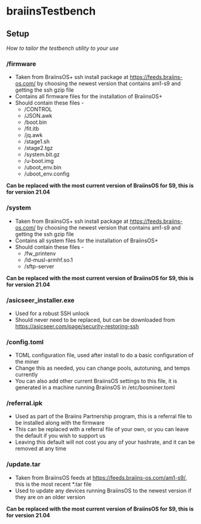 # braiinsTestbench

## Setup
*How to tailor the testbench utility to your use*

### /firmware
* Taken from BraiinsOS+ ssh install package at https://feeds.braiins-os.com/ by choosing the newest version that contains am1-s9 and getting the ssh gzip file
* Contains all firmware files for the installation of BraiinsOS+
* Should contain these files - 
  * /CONTROL
  * /JSON.awk
  * /boot.bin
  * /fit.itb
  * /jq.awk
  * /stage1.sh
  * /stage2.tgz
  * /system.bit.gz
  * /u-boot.img
  * /uboot_env.bin
  * /uboot_env.config
  
**Can be replaced with the most current version of BraiinsOS for S9, this is for version 21.04**


### /system
* Taken from BraiinsOS+ ssh install package at https://feeds.braiins-os.com/ by choosing the newest version that contains am1-s9 and getting the ssh gzip file
* Contains all system files for the installation of BraiinsOS+
* Should contain these files - 
  * /fw_printenv
  * /ld-musl-armhf.so.1
  * /sftp-server

**Can be replaced with the most current version of BraiinsOS for S9, this is for version 21.04**


### /asicseer_installer.exe
* Used for a robust SSH unlock
* Should never need to be replaced, but can be downloaded from https://asicseer.com/page/security-restoring-ssh


### /config.toml
* TOML configuration file, used after install to do a basic configuration of the miner
* Change this as needed, you can change pools, autotuning, and temps currently
* You can also add other current BraiinsOS settings to this file, it is generated in a machine running BraiinsOS in /etc/bosminer.toml


### /referral.ipk
* Used as part of the Braiins Partnership program, this is a referral file to be installed along with the firmware
* This can be replaced with a referral file of your own, or you can leave the default if you wish to support us
* Leaving this default will not cost you any of your hashrate, and it can be removed at any time


### /update.tar
* Taken from BraiinsOS feeds at https://feeds.braiins-os.com/am1-s9/, this is the most recent *.tar file
* Used to update any devices running BraiinsOS to the newest version if they are on an older version

**Can be replaced with the most current version of BraiinsOS for S9, this is for version 21.04**
